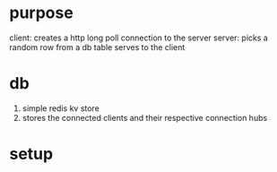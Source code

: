 # purpose

client: creates a http long poll connection to the server
server: picks a random row from a db table serves to the client

# db

1. simple redis kv store
2. stores the connected clients and their respective connection hubs

# setup


